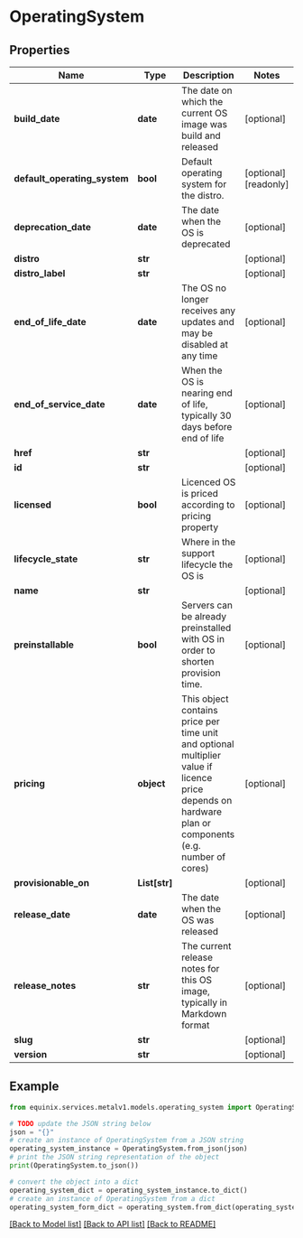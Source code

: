 # OperatingSystem


## Properties

Name | Type | Description | Notes
------------ | ------------- | ------------- | -------------
**build_date** | **date** | The date on which the current OS image was build and released | [optional] 
**default_operating_system** | **bool** | Default operating system for the distro. | [optional] [readonly] 
**deprecation_date** | **date** | The date when the OS is deprecated | [optional] 
**distro** | **str** |  | [optional] 
**distro_label** | **str** |  | [optional] 
**end_of_life_date** | **date** | The OS no longer receives any updates and may be disabled at any time | [optional] 
**end_of_service_date** | **date** | When the OS is nearing end of life, typically 30 days before end of life | [optional] 
**href** | **str** |  | [optional] 
**id** | **str** |  | [optional] 
**licensed** | **bool** | Licenced OS is priced according to pricing property | [optional] 
**lifecycle_state** | **str** | Where in the support lifecycle the OS is | [optional] 
**name** | **str** |  | [optional] 
**preinstallable** | **bool** | Servers can be already preinstalled with OS in order to shorten provision time. | [optional] 
**pricing** | **object** | This object contains price per time unit and optional multiplier value if licence price depends on hardware plan or components (e.g. number of cores) | [optional] 
**provisionable_on** | **List[str]** |  | [optional] 
**release_date** | **date** | The date when the OS was released | [optional] 
**release_notes** | **str** | The current release notes for this OS image, typically in Markdown format | [optional] 
**slug** | **str** |  | [optional] 
**version** | **str** |  | [optional] 

## Example

```python
from equinix.services.metalv1.models.operating_system import OperatingSystem

# TODO update the JSON string below
json = "{}"
# create an instance of OperatingSystem from a JSON string
operating_system_instance = OperatingSystem.from_json(json)
# print the JSON string representation of the object
print(OperatingSystem.to_json())

# convert the object into a dict
operating_system_dict = operating_system_instance.to_dict()
# create an instance of OperatingSystem from a dict
operating_system_form_dict = operating_system.from_dict(operating_system_dict)
```
[[Back to Model list]](../README.md#documentation-for-models) [[Back to API list]](../README.md#documentation-for-api-endpoints) [[Back to README]](../README.md)


